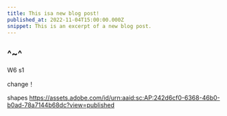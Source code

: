 ```yaml
---
title: This isa new blog post!
published_at: 2022-11-04T15:00:00.000Z
snippet: This is an excerpt of a new blog post.
---
```


^~^
---
W6 s1

change！

shapes
https://assets.adobe.com/id/urn:aaid:sc:AP:242d6cf0-6368-46b0-b0ad-78a7144b68dc?view=published